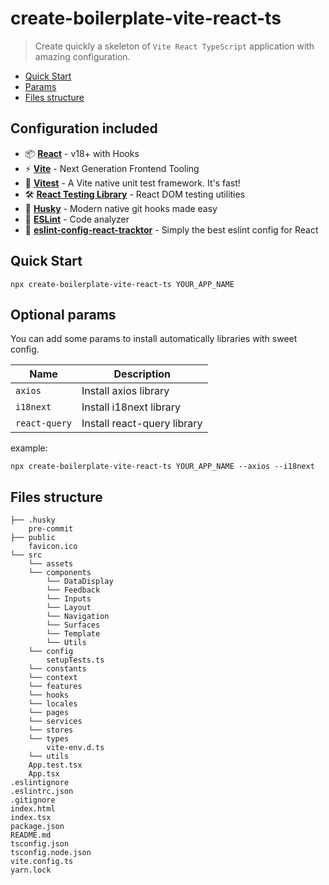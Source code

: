 # create-boilerplate-vite-react-ts

> Create quickly a skeleton of `Vite React TypeScript`
application with amazing configuration.

- [Quick Start](#Quick-Start)
- [Params](#Params)
- [Files structure](#Files-structure)

## Configuration included

- 📦 **[React](https://fr.reactjs.org)** - v18+ with Hooks
- ⚡️ **[Vite](https://vitejs.dev)** - Next Generation Frontend Tooling
- 🚀 **[Vitest](https://vitest.dev)** - A Vite native unit test framework. It's fast!
- 🛠️ **[React Testing Library](https://testing-library.com/docs/react-testing-library/intro)** - React DOM testing
  utilities
- 🐶 **[Husky](https://typicode.github.io/husky)** - Modern native git hooks made easy
- 📐 **[ESLint](https://eslint.org)** - Code analyzer
- 🚜 **[eslint-config-react-tracktor](https://eslint.org)** - Simply the best eslint config for React

## Quick Start

```console
npx create-boilerplate-vite-react-ts YOUR_APP_NAME
```

## Optional params

You can add some params to install automatically libraries with sweet config.

| Name          | Description                 |
|---------------|-----------------------------|
| `axios`       | Install axios library       |
| `i18next`     | Install i18next library     |
| `react-query` | Install react-query library |

example:

```console
npx create-boilerplate-vite-react-ts YOUR_APP_NAME --axios --i18next
```

## Files structure

```
├── .husky
    pre-commit
├── public
    favicon.ico
└── src
    └── assets
    └── components
        └── DataDisplay
        └── Feedback
        └── Inputs
        └── Layout
        └── Navigation
        └── Surfaces
        └── Template
        └── Utils
    └── config
        setupTests.ts
    └── constants
    └── context
    └── features
    └── hooks
    └── locales
    └── pages
    └── services
    └── stores
    └── types
        vite-env.d.ts
    └── utils
    App.test.tsx
    App.tsx
.eslintignore
.eslintrc.json
.gitignore
index.html
index.tsx
package.json
README.md
tsconfig.json
tsconfig.node.json
vite.config.ts
yarn.lock
```
